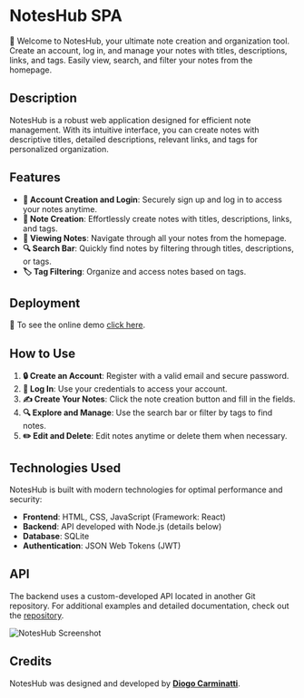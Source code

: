 # NotesHub SPA

👋 Welcome to NotesHub, your ultimate note creation and organization tool. Create an account, log in, and manage your notes with titles, descriptions, links, and tags. Easily view, search, and filter your notes from the homepage.

## Description

NotesHub is a robust web application designed for efficient note management. With its intuitive interface, you can create notes with descriptive titles, detailed descriptions, relevant links, and tags for personalized organization.

## Features

- **🔐 Account Creation and Login**: Securely sign up and log in to access your notes anytime.
- **📝 Note Creation**: Effortlessly create notes with titles, descriptions, links, and tags.
- **📄 Viewing Notes**: Navigate through all your notes from the homepage.
- **🔍 Search Bar**: Quickly find notes by filtering through titles, descriptions, or tags.
- **🏷️ Tag Filtering**: Organize and access notes based on tags.

## Deployment

🚀 To see the online demo [click here]().

## How to Use

1. **🔒 Create an Account**: Register with a valid email and secure password.
2. **🔑 Log In**: Use your credentials to access your account.
3. **✍️ Create Your Notes**: Click the note creation button and fill in the fields.
4. **🔍 Explore and Manage**: Use the search bar or filter by tags to find notes.
5. **✏️ Edit and Delete**: Edit notes anytime or delete them when necessary.

## Technologies Used

NotesHub is built with modern technologies for optimal performance and security:

- **Frontend**: HTML, CSS, JavaScript (Framework: React)
- **Backend**: API developed with Node.js (details below)
- **Database**: SQLite
- **Authentication**: JSON Web Tokens (JWT)

## API

The backend uses a custom-developed API located in another Git repository. For additional examples and detailed documentation, check out the [repository](https://github.com/dcarminatti/noteshub-api).

![NotesHub Screenshot](https://github.com/user-attachments/assets/027bcb61-6481-4888-a898-e3e0eacf754e)

## Credits

NotesHub was designed and developed by **[Diogo Carminatti](https://github.com/dcarminatti)**.